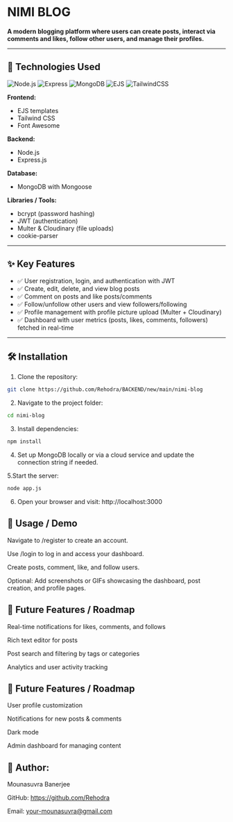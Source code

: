 #  **NIMI BLOG**

**A modern blogging platform where users can create posts, interact via comments and likes, follow other users, and manage their profiles.**

---

## 🚀 Technologies Used

![Node.js](https://img.shields.io/badge/Node.js-339933?style=flat&logo=node.js&logoColor=white)
![Express](https://img.shields.io/badge/Express.js-000000?style=flat&logo=express&logoColor=white)
![MongoDB](https://img.shields.io/badge/MongoDB-47A248?style=flat&logo=mongodb&logoColor=white)
![EJS](https://img.shields.io/badge/EJS-DD0031?style=flat&logo=ejs&logoColor=white)
![TailwindCSS](https://img.shields.io/badge/TailwindCSS-06B6D4?style=flat&logo=tailwind-css&logoColor=white)

**Frontend:**  
- EJS templates  
- Tailwind CSS  
- Font Awesome  

**Backend:**  
- Node.js  
- Express.js  

**Database:**  
- MongoDB with Mongoose  

**Libraries / Tools:**  
- bcrypt (password hashing)  
- JWT (authentication)  
- Multer & Cloudinary (file uploads)  
- cookie-parser
 

---

## ✨ Key Features

- ✅ User registration, login, and authentication with JWT  
- ✅ Create, edit, delete, and view blog posts  
- ✅ Comment on posts and like posts/comments  
- ✅ Follow/unfollow other users and view followers/following  
- ✅ Profile management with profile picture upload (Multer + Cloudinary)  
- ✅ Dashboard with user metrics (posts, likes, comments, followers) fetched in real-time  

---

## 🛠 Installation

1. Clone the repository:

```bash
git clone https://github.com/Rehodra/BACKEND/new/main/nimi-blog
```
2. Navigate to the project folder:
```bash
cd nimi-blog
```
3. Install dependencies:
```bash
npm install
```
4. Set up MongoDB locally or via a cloud service and update the connection string if needed.
   
5.Start the server:
```bash
node app.js
```
6. Open your browser and visit:
http://localhost:3000

## 🎯 Usage / Demo

Navigate to /register to create an account.

Use /login to log in and access your dashboard.

Create posts, comment, like, and follow users.

Optional: Add screenshots or GIFs showcasing the dashboard, post creation, and profile pages.

## 🌟 Future Features / Roadmap

Real-time notifications for likes, comments, and follows

Rich text editor for posts

Post search and filtering by tags or categories

Analytics and user activity tracking
## 🌱 Future Features / Roadmap

User profile customization

Notifications for new posts & comments

Dark mode

Admin dashboard for managing content

## 👤 Author:
Mounasuvra Banerjee

GitHub: https://github.com/Rehodra

Email: your-mounasuvra@gmail.com

